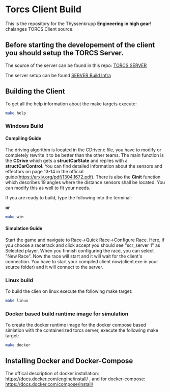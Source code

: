# Torcs Client Build
This is the repository for the Thyssenkrupp __Engineering in high gear!__ chalanges TORCS Client source.

## Before starting the developement of the client you should setup the TORCS Server.

The source of the server can be found in this repo: [TORCS SERVER](https://github.com/fmirus/torcs-1.3.7.git)

The server setup can be found  [SERVER Build Infra]()


## Building the Client
To get all the help information about the make targets execute:
```sh
make help
```
### Windows Build
#### __Compiling Guide__

The driving algorithm is located in the CDriver.c file, you have to modify or completely rewrite it to be better than the other teams. The main function is the __CDrive__ which gets a __structCarState__ and replies with a __structCarControl__. You can find detailed information about the sensors and effectors on page 13-14 in the official guide(https://arxiv.org/pdf/1304.1672.pdf). There is also the __Cinit__ function which describes 19 angles where the distance sensors shall be located. You can modify this as well to fit your needs.

If you are ready to build, type the following into the terminal:

__or__
```sh
make win
```

#### __Simulation Guide__
Start the game and navigate to Race->Quick Race->Configure Race. Here, if you choose a racetrack and click accept you should see "scr_server 1" as Selected player. When you finnish configuring the race, you can select "New Race". Now the race will start and it will wait for the client's connection. You have to start your compiled client now(client.exe in your source folder) and it will connect to the server.

### Linux build
To build the clien on linux execute the following make target:
```sh
make linux
```
### Docker based build runtime image for simulation
To create the docker runtime image for the docker compose based simlation with the containerized torcs server, execute the following make target:
```sh
make docker
```

## Installing Docker and Docker-Compose

The offical description of docker installation: https://docs.docker.com/engine/install/ , 
and for docker-compose: https://docs.docker.com/compose/install/
